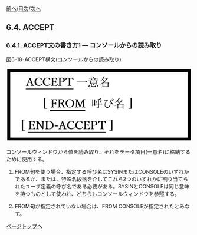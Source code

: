 <!--navi start1-->
[前へ](6-3.md)/[目次](https://opensourcecobol.github.io/markdown/TOC.html)/[次へ](6-4-2.md)
<!--navi end1-->
## 6.4. ACCEPT

### 6.4.1. ACCEPT文の書き方1 ― コンソールからの読み取り

図6-18-ACCEPT構文(コンソールからの読み取り)

![alt text](Image/6-18.png)

コンソールウィンドウから値を読み取り、それをデータ項目(一意名)に格納するために使用する。

1. FROM句を使う場合、指定する呼び名はSYSINまたはCONSOLEのいずれかであるか、または、特殊名段落を介してこれら2つのいずれかに割り当てられたユーザ定義の呼び名である必要がある。SYSINとCONSOLEは同じ意味を持つものとして使われ、どちらもコンソールウィンドウを参照する。

2. FROM句が指定されていない場合は、FROM CONSOLEが指定されたとみなす。

<!--navi start2-->

[ページトップへ](6-4-1.md)
<!--navi end2-->

